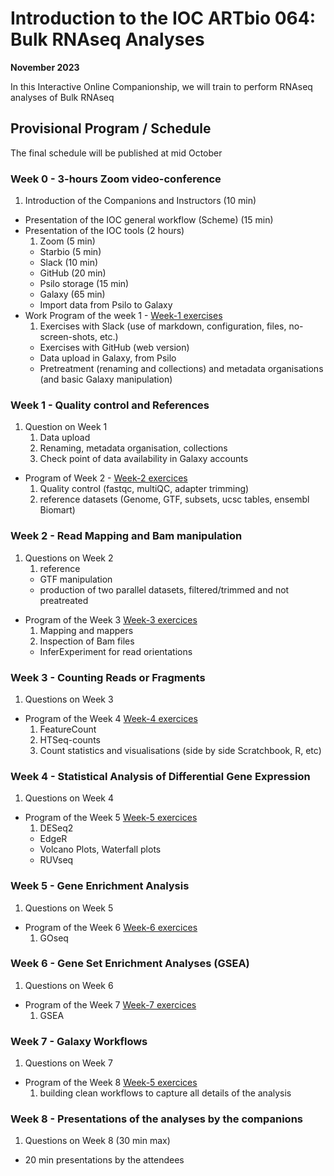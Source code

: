 #  Introduction to the IOC ARTbio 064: Bulk RNAseq Analyses
**November 2023**

In this Interactive Online Companionship, we will train to perform RNAseq analyses
of Bulk RNAseq

## Provisional Program / Schedule
The final schedule will be published at mid October

### Week 0 - **3-hours Zoom video-conference**
<!-- Faire un schedule sur google sheets -->

1. Introduction of the Companions and Instructors (10 min)
- Presentation of the IOC general workflow (Scheme) (15 min)
- Presentation of the IOC tools (2 hours)
    1. Zoom (5 min)
    - Starbio (5 min)
    - Slack (10 min)
    - GitHub (20 min)
    - Psilo storage (15 min)
    - Galaxy (65 min)
    - Import data from Psilo to Galaxy
- Work Program of the week 1 - [Week-1 exercises]()
    1. Exercises with Slack (use of markdown, configuration, files, no-screen-shots, etc.)
    - Exercises with GitHub (web version)
    - Data upload in Galaxy, from Psilo
    - Pretreatment (renaming and collections) and metadata organisations (and basic Galaxy manipulation)

### Week 1 - **Quality control and References**
1. Question on Week 1
    1. Data upload
    2. Renaming, metadata organisation, collections
    3. Check point of data availability in Galaxy accounts
- Program of Week 2 - [Week-2 exercices]()
    1. Quality control (fastqc, multiQC, adapter trimming)
    2. reference datasets (Genome, GTF, subsets, ucsc tables, ensembl Biomart)
### Week 2 - **Read Mapping and Bam manipulation**
1. Questions on Week 2
    1. reference
    - GTF manipulation
    - production of two parallel datasets, filtered/trimmed and not preatreated
- Program of the Week 3 [Week-3 exercices]()
    1. Mapping and mappers
    2. Inspection of Bam files
    - InferExperiment for read orientations

### Week 3 - **Counting Reads or Fragments**
1. Questions on Week 3
- Program of the Week 4 [Week-4 exercices]()
    1. FeatureCount
    2. HTSeq-counts
    3. Count statistics and visualisations (side by side Scratchbook, R, etc)

### Week 4 - **Statistical Analysis of Differential Gene Expression**
1. Questions on Week 4
- Program of the Week 5 [Week-5 exercices]()
    1. DESeq2
    - EdgeR
    - Volcano Plots, Waterfall plots
    - RUVseq

### Week 5 - **Gene Enrichment Analysis**
1. Questions on Week 5
- Program of the Week 6 [Week-6 exercices]()
    1. GOseq


### Week 6 - **Gene Set Enrichment Analyses (GSEA)**
1. Questions on Week 6
- Program of the Week 7 [Week-7 exercices]()
    1. GSEA

### Week 7 - **Galaxy Workflows**
1. Questions on Week 7
- Program of the Week 8 [Week-5 exercices]()
    1. building clean workflows to capture all details of the analysis

### Week 8 - **Presentations of the analyses by the companions**
1. Questions on Week 8 (30 min max)
- 20 min presentations by the attendees
